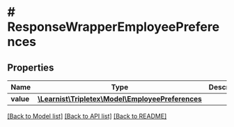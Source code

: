# # ResponseWrapperEmployeePreferences

## Properties

Name | Type | Description | Notes
------------ | ------------- | ------------- | -------------
**value** | [**\Learnist\Tripletex\Model\EmployeePreferences**](EmployeePreferences.md) |  | [optional]

[[Back to Model list]](../../README.md#models) [[Back to API list]](../../README.md#endpoints) [[Back to README]](../../README.md)

